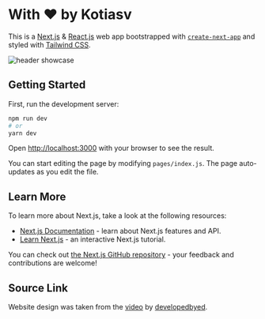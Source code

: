 # With ♥ by Kotiasv

This is a [Next.js](https://nextjs.org/) & [React.js](https://reactjs.org/) web app bootstrapped with [`create-next-app`](https://github.com/vercel/next.js/tree/canary/packages/create-next-app) and styled with [Tailwind CSS](https://tailwindcss.com/). 


![header showcase](https://user-images.githubusercontent.com/54102609/210545852-02486cb9-f775-4fdf-96d9-d07240bc89c3.png)


## Getting Started

First, run the development server:

```bash
npm run dev
# or
yarn dev
```

Open [http://localhost:3000](http://localhost:3000) with your browser to see the result.

You can start editing the page by modifying `pages/index.js`. The page auto-updates as you edit the file.

## Learn More

To learn more about Next.js, take a look at the following resources:

- [Next.js Documentation](https://nextjs.org/docs) - learn about Next.js features and API.
- [Learn Next.js](https://nextjs.org/learn) - an interactive Next.js tutorial.

You can check out [the Next.js GitHub repository](https://github.com/vercel/next.js/) - your feedback and contributions are welcome!


## Source Link

Website design was taken from the [video](https://youtu.be/k-Pi5ZMxHWY) by [developedbyed](https://www.youtube.com/@developedbyed).
